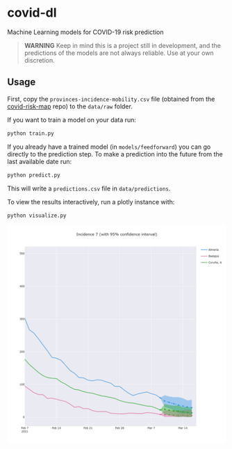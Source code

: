 covid-dl
========

Machine Learning models for COVID-19 risk prediction

> **WARNING** Keep in mind this is a project still in development, and the predictions of the models are not always reliable. Use at your own discretion.

[comment]: <> (Additional information on how we train/tested the different models, as well as the performance results, can be found on the [model's report]&#40;reports/summary.md&#41;.)

## Usage
 
First, copy the `provinces-incidence-mobility.csv` file (obtained from the [covid-risk-map](https://github.com/IFCA/covid-risk-map) repo) to the `data/raw` folder.

If you want to train a model on your data run:
```bash
python train.py
```


If you already have a trained model (in `models/feedforward`) you can go directly to the prediction step. To make a prediction into the future from the last available date run:
```bash
python predict.py
```
This will write a `predictions.csv` file in `data/predictions`.

To view the results interactively, run a plotly instance with:
```bash
python visualize.py
```

![](reports/figures/predictions.png)

